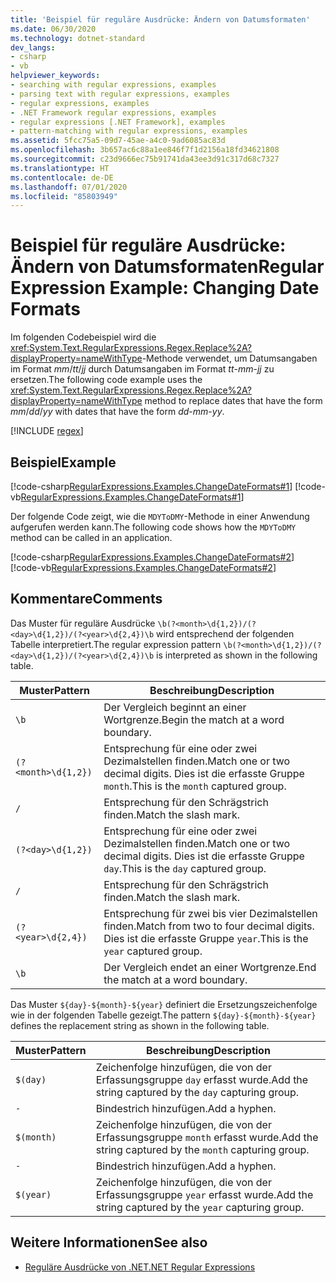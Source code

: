 ```yaml
---
title: 'Beispiel für reguläre Ausdrücke: Ändern von Datumsformaten'
ms.date: 06/30/2020
ms.technology: dotnet-standard
dev_langs:
- csharp
- vb
helpviewer_keywords:
- searching with regular expressions, examples
- parsing text with regular expressions, examples
- regular expressions, examples
- .NET Framework regular expressions, examples
- regular expressions [.NET Framework], examples
- pattern-matching with regular expressions, examples
ms.assetid: 5fcc75a5-09d7-45ae-a4c0-9ad6085ac83d
ms.openlocfilehash: 3b657ac6c88a1ee846f7f1d2156a18fd34621808
ms.sourcegitcommit: c23d9666ec75b91741da43ee3d91c317d68c7327
ms.translationtype: HT
ms.contentlocale: de-DE
ms.lasthandoff: 07/01/2020
ms.locfileid: "85803949"
---
```

# <a name="regular-expression-example-changing-date-formats"></a><span data-ttu-id="ef88e-102">Beispiel für reguläre Ausdrücke: Ändern von Datumsformaten</span><span class="sxs-lookup"><span data-stu-id="ef88e-102">Regular Expression Example: Changing Date Formats</span></span>
<span data-ttu-id="ef88e-103">Im folgenden Codebeispiel wird die <xref:System.Text.RegularExpressions.Regex.Replace%2A?displayProperty=nameWithType>-Methode verwendet, um Datumsangaben im Format *mm*/*tt*/*jj* durch Datumsangaben im Format *tt*-*mm*-*jj* zu ersetzen.</span><span class="sxs-lookup"><span data-stu-id="ef88e-103">The following code example uses the <xref:System.Text.RegularExpressions.Regex.Replace%2A?displayProperty=nameWithType> method to replace dates that have the form *mm*/*dd*/*yy* with dates that have the form *dd*-*mm*-*yy*.</span></span>  

[!INCLUDE [regex](../../../includes/regex.md)]

## <a name="example"></a><span data-ttu-id="ef88e-104">Beispiel</span><span class="sxs-lookup"><span data-stu-id="ef88e-104">Example</span></span>  
 [!code-csharp[RegularExpressions.Examples.ChangeDateFormats#1](../../../samples/snippets/csharp/VS_Snippets_CLR/RegularExpressions.Examples.ChangeDateFormats/cs/Example_ChangeDateFormats1.cs#1)]
 [!code-vb[RegularExpressions.Examples.ChangeDateFormats#1](../../../samples/snippets/visualbasic/VS_Snippets_CLR/RegularExpressions.Examples.ChangeDateFormats/vb/Example_ChangeDateFormats1.vb#1)]  
  
 <span data-ttu-id="ef88e-105">Der folgende Code zeigt, wie die `MDYToDMY`-Methode in einer Anwendung aufgerufen werden kann.</span><span class="sxs-lookup"><span data-stu-id="ef88e-105">The following code shows how the `MDYToDMY` method can be called in an application.</span></span>  
  
 [!code-csharp[RegularExpressions.Examples.ChangeDateFormats#2](../../../samples/snippets/csharp/VS_Snippets_CLR/RegularExpressions.Examples.ChangeDateFormats/cs/Example_ChangeDateFormats1.cs#2)]
 [!code-vb[RegularExpressions.Examples.ChangeDateFormats#2](../../../samples/snippets/visualbasic/VS_Snippets_CLR/RegularExpressions.Examples.ChangeDateFormats/vb/Example_ChangeDateFormats1.vb#2)]  
  
## <a name="comments"></a><span data-ttu-id="ef88e-106">Kommentare</span><span class="sxs-lookup"><span data-stu-id="ef88e-106">Comments</span></span>  
 <span data-ttu-id="ef88e-107">Das Muster für reguläre Ausdrücke `\b(?<month>\d{1,2})/(?<day>\d{1,2})/(?<year>\d{2,4})\b` wird entsprechend der folgenden Tabelle interpretiert.</span><span class="sxs-lookup"><span data-stu-id="ef88e-107">The regular expression pattern  `\b(?<month>\d{1,2})/(?<day>\d{1,2})/(?<year>\d{2,4})\b` is interpreted as shown in the following table.</span></span>  
  
|<span data-ttu-id="ef88e-108">Muster</span><span class="sxs-lookup"><span data-stu-id="ef88e-108">Pattern</span></span>|<span data-ttu-id="ef88e-109">Beschreibung</span><span class="sxs-lookup"><span data-stu-id="ef88e-109">Description</span></span>|  
|-------------|-----------------|  
|`\b`|<span data-ttu-id="ef88e-110">Der Vergleich beginnt an einer Wortgrenze.</span><span class="sxs-lookup"><span data-stu-id="ef88e-110">Begin the match at a word boundary.</span></span>|  
|`(?<month>\d{1,2})`|<span data-ttu-id="ef88e-111">Entsprechung für eine oder zwei Dezimalstellen finden.</span><span class="sxs-lookup"><span data-stu-id="ef88e-111">Match one or two decimal digits.</span></span> <span data-ttu-id="ef88e-112">Dies ist die erfasste Gruppe `month`.</span><span class="sxs-lookup"><span data-stu-id="ef88e-112">This is the `month` captured group.</span></span>|  
|`/`|<span data-ttu-id="ef88e-113">Entsprechung für den Schrägstrich finden.</span><span class="sxs-lookup"><span data-stu-id="ef88e-113">Match the slash mark.</span></span>|  
|`(?<day>\d{1,2})`|<span data-ttu-id="ef88e-114">Entsprechung für eine oder zwei Dezimalstellen finden.</span><span class="sxs-lookup"><span data-stu-id="ef88e-114">Match one or two decimal digits.</span></span> <span data-ttu-id="ef88e-115">Dies ist die erfasste Gruppe `day`.</span><span class="sxs-lookup"><span data-stu-id="ef88e-115">This is the `day` captured group.</span></span>|  
|`/`|<span data-ttu-id="ef88e-116">Entsprechung für den Schrägstrich finden.</span><span class="sxs-lookup"><span data-stu-id="ef88e-116">Match the slash mark.</span></span>|  
|`(?<year>\d{2,4})`|<span data-ttu-id="ef88e-117">Entsprechung für zwei bis vier Dezimalstellen finden.</span><span class="sxs-lookup"><span data-stu-id="ef88e-117">Match from two to four decimal digits.</span></span> <span data-ttu-id="ef88e-118">Dies ist die erfasste Gruppe `year`.</span><span class="sxs-lookup"><span data-stu-id="ef88e-118">This is the `year` captured group.</span></span>|  
|`\b`|<span data-ttu-id="ef88e-119">Der Vergleich endet an einer Wortgrenze.</span><span class="sxs-lookup"><span data-stu-id="ef88e-119">End the match at a word boundary.</span></span>|  
  
 <span data-ttu-id="ef88e-120">Das Muster `${day}-${month}-${year}` definiert die Ersetzungszeichenfolge wie in der folgenden Tabelle gezeigt.</span><span class="sxs-lookup"><span data-stu-id="ef88e-120">The pattern `${day}-${month}-${year}` defines the replacement string as shown in the following table.</span></span>  
  
|<span data-ttu-id="ef88e-121">Muster</span><span class="sxs-lookup"><span data-stu-id="ef88e-121">Pattern</span></span>|<span data-ttu-id="ef88e-122">Beschreibung</span><span class="sxs-lookup"><span data-stu-id="ef88e-122">Description</span></span>|  
|-------------|-----------------|  
|`$(day)`|<span data-ttu-id="ef88e-123">Zeichenfolge hinzufügen, die von der Erfassungsgruppe `day` erfasst wurde.</span><span class="sxs-lookup"><span data-stu-id="ef88e-123">Add the string captured by the `day` capturing group.</span></span>|  
|`-`|<span data-ttu-id="ef88e-124">Bindestrich hinzufügen.</span><span class="sxs-lookup"><span data-stu-id="ef88e-124">Add a hyphen.</span></span>|  
|`$(month)`|<span data-ttu-id="ef88e-125">Zeichenfolge hinzufügen, die von der Erfassungsgruppe `month` erfasst wurde.</span><span class="sxs-lookup"><span data-stu-id="ef88e-125">Add the string captured by the `month` capturing group.</span></span>|  
|`-`|<span data-ttu-id="ef88e-126">Bindestrich hinzufügen.</span><span class="sxs-lookup"><span data-stu-id="ef88e-126">Add a hyphen.</span></span>|  
|`$(year)`|<span data-ttu-id="ef88e-127">Zeichenfolge hinzufügen, die von der Erfassungsgruppe `year` erfasst wurde.</span><span class="sxs-lookup"><span data-stu-id="ef88e-127">Add the string captured by the `year` capturing group.</span></span>|  
  
## <a name="see-also"></a><span data-ttu-id="ef88e-128">Weitere Informationen</span><span class="sxs-lookup"><span data-stu-id="ef88e-128">See also</span></span>

- [<span data-ttu-id="ef88e-129">Reguläre Ausdrücke von .NET</span><span class="sxs-lookup"><span data-stu-id="ef88e-129">.NET Regular Expressions</span></span>](regular-expressions.md)
